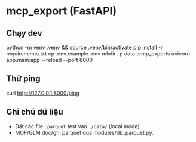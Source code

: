 # mcp_export (FastAPI)

## Chạy dev
python -m venv .venv && source .venv/bin/activate
pip install -r requirements.txt
cp .env.example .env
mkdir -p data temp_exports
uvicorn app.main:app --reload --port 8000

## Thử ping
curl http://127.0.0.1:8000/ping

## Ghi chú dữ liệu
- Đặt các file `.parquet` test vào `./data/` (local mode).
- MOF/GLM đọc/ghi parquet qua modules/db_parquet.py.
